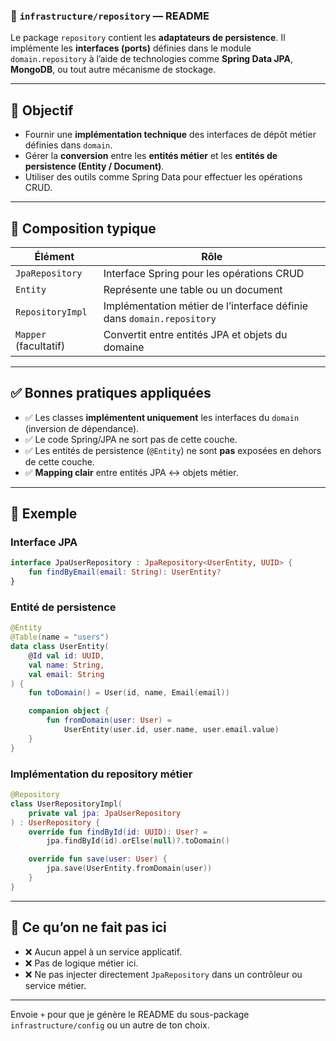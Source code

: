 ### 📁 `infrastructure/repository` — README

Le package `repository` contient les **adaptateurs de persistence**. Il implémente les **interfaces (ports)** définies
dans le module `domain.repository` à l’aide de technologies comme **Spring Data JPA**, **MongoDB**, ou tout autre
mécanisme de stockage.

---

## 🎯 Objectif

* Fournir une **implémentation technique** des interfaces de dépôt métier définies dans `domain`.
* Gérer la **conversion** entre les **entités métier** et les **entités de persistence (Entity / Document)**.
* Utiliser des outils comme Spring Data pour effectuer les opérations CRUD.

---

## 🧱 Composition typique

| Élément               | Rôle                                                                  |
|-----------------------|-----------------------------------------------------------------------|
| `JpaRepository`       | Interface Spring pour les opérations CRUD                             |
| `Entity`              | Représente une table ou un document                                   |
| `RepositoryImpl`      | Implémentation métier de l’interface définie dans `domain.repository` |
| `Mapper` (facultatif) | Convertit entre entités JPA et objets du domaine                      |

---

## ✅ Bonnes pratiques appliquées

* ✅ Les classes **implémentent uniquement** les interfaces du `domain` (inversion de dépendance).
* ✅ Le code Spring/JPA ne sort pas de cette couche.
* ✅ Les entités de persistence (`@Entity`) ne sont **pas** exposées en dehors de cette couche.
* ✅ **Mapping clair** entre entités JPA ↔ objets métier.

---

## 📌 Exemple

### Interface JPA

```kotlin
interface JpaUserRepository : JpaRepository<UserEntity, UUID> {
    fun findByEmail(email: String): UserEntity?
}
```

### Entité de persistence

```kotlin
@Entity
@Table(name = "users")
data class UserEntity(
    @Id val id: UUID,
    val name: String,
    val email: String
) {
    fun toDomain() = User(id, name, Email(email))

    companion object {
        fun fromDomain(user: User) =
            UserEntity(user.id, user.name, user.email.value)
    }
}
```

### Implémentation du repository métier

```kotlin
@Repository
class UserRepositoryImpl(
    private val jpa: JpaUserRepository
) : UserRepository {
    override fun findById(id: UUID): User? =
        jpa.findById(id).orElse(null)?.toDomain()

    override fun save(user: User) {
        jpa.save(UserEntity.fromDomain(user))
    }
}
```

---

## 🚫 Ce qu’on **ne fait pas** ici

* ❌ Aucun appel à un service applicatif.
* ❌ Pas de logique métier ici.
* ❌ Ne pas injecter directement `JpaRepository` dans un contrôleur ou service métier.

---

Envoie `+` pour que je génère le README du sous-package `infrastructure/config` ou un autre de ton choix.
